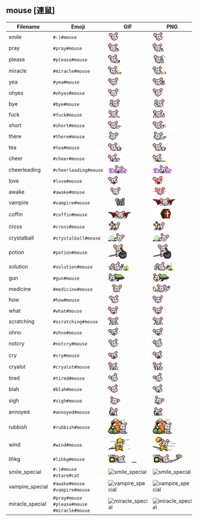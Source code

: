 ## mouse [連鼠]
| Filename | Emoji | GIF | PNG |
| --- | --- | --- | --- |
| smile | `#:)#mouse` | ![smile](../../assets/android/faces/mouse/smile.gif) | ![smile](../../assets/android/faces_png/mouse/smile.png) |
| pray | `#pray#mouse` | ![pray](../../assets/android/faces/mouse/pray.gif) | ![pray](../../assets/android/faces_png/mouse/pray.png) |
| please | `#please#mouse` | ![please](../../assets/android/faces/mouse/please.gif) | ![please](../../assets/android/faces_png/mouse/please.png) |
| miracle | `#miracle#mouse` | ![miracle](../../assets/android/faces/mouse/miracle.gif) | ![miracle](../../assets/android/faces_png/mouse/miracle.png) |
| yea | `#yea#mouse` | ![yea](../../assets/android/faces/mouse/yea.gif) | ![yea](../../assets/android/faces_png/mouse/yea.png) |
| ohyes | `#ohyes#mouse` | ![ohyes](../../assets/android/faces/mouse/ohyes.gif) | ![ohyes](../../assets/android/faces_png/mouse/ohyes.png) |
| bye | `#bye#mouse` | ![bye](../../assets/android/faces/mouse/bye.gif) | ![bye](../../assets/android/faces_png/mouse/bye.png) |
| fuck | `#fuck#mouse` | ![fuck](../../assets/android/faces/mouse/fuck.gif) | ![fuck](../../assets/android/faces_png/mouse/fuck.png) |
| short | `#short#mouse` | ![short](../../assets/android/faces/mouse/short.gif) | ![short](../../assets/android/faces_png/mouse/short.png) |
| there | `#there#mouse` | ![there](../../assets/android/faces/mouse/there.gif) | ![there](../../assets/android/faces_png/mouse/there.png) |
| tea | `#tea#mouse` | ![tea](../../assets/android/faces/mouse/tea.gif) | ![tea](../../assets/android/faces_png/mouse/tea.png) |
| cheer | `#cheer#mouse` | ![cheer](../../assets/android/faces/mouse/cheer.gif) | ![cheer](../../assets/android/faces_png/mouse/cheer.png) |
| cheerleading | `#cheerleading#mouse` | ![cheerleading](../../assets/android/faces/mouse/cheerleading.gif) | ![cheerleading](../../assets/android/faces_png/mouse/cheerleading.png) |
| love | `#love#mouse` | ![love](../../assets/android/faces/mouse/love.gif) | ![love](../../assets/android/faces_png/mouse/love.png) |
| awake | `#awake#mouse` | ![awake](../../assets/android/faces/mouse/awake.gif) | ![awake](../../assets/android/faces_png/mouse/awake.png) |
| vampire | `#vampire#mouse` | ![vampire](../../assets/android/faces/mouse/vampire.gif) | ![vampire](../../assets/android/faces_png/mouse/vampire.png) |
| coffin | `#coffin#mouse` | ![coffin](../../assets/android/faces/mouse/coffin.gif) | ![coffin](../../assets/android/faces_png/mouse/coffin.png) |
| cross | `#cross#mouse` | ![cross](../../assets/android/faces/mouse/cross.gif) | ![cross](../../assets/android/faces_png/mouse/cross.png) |
| crystalball | `#crystalball#mouse` | ![crystalball](../../assets/android/faces/mouse/crystalball.gif) | ![crystalball](../../assets/android/faces_png/mouse/crystalball.png) |
| potion | `#potion#mouse` | ![potion](../../assets/android/faces/mouse/potion.gif) | ![potion](../../assets/android/faces_png/mouse/potion.png) |
| solution | `#solution#mouse` | ![solution](../../assets/android/faces/mouse/solution.gif) | ![solution](../../assets/android/faces_png/mouse/solution.png) |
| gun | `#gun#mouse` | ![gun](../../assets/android/faces/mouse/gun.gif) | ![gun](../../assets/android/faces_png/mouse/gun.png) |
| medicine | `#medicine#mouse` | ![medicine](../../assets/android/faces/mouse/medicine.gif) | ![medicine](../../assets/android/faces_png/mouse/medicine.png) |
| how | `#how#mouse` | ![how](../../assets/android/faces/mouse/how.gif) | ![how](../../assets/android/faces_png/mouse/how.png) |
| what | `#what#mouse` | ![what](../../assets/android/faces/mouse/what.gif) | ![what](../../assets/android/faces_png/mouse/what.png) |
| scratching | `#scratching#mouse` | ![scratching](../../assets/android/faces/mouse/scratching.gif) | ![scratching](../../assets/android/faces_png/mouse/scratching.png) |
| ohno | `#ohno#mouse` | ![ohno](../../assets/android/faces/mouse/ohno.gif) | ![ohno](../../assets/android/faces_png/mouse/ohno.png) |
| notcry | `#notcry#mouse` | ![notcry](../../assets/android/faces/mouse/notcry.gif) | ![notcry](../../assets/android/faces_png/mouse/notcry.png) |
| cry | `#cry#mouse` | ![cry](../../assets/android/faces/mouse/cry.gif) | ![cry](../../assets/android/faces_png/mouse/cry.png) |
| cryalot | `#cryalot#mouse` | ![cryalot](../../assets/android/faces/mouse/cryalot.gif) | ![cryalot](../../assets/android/faces_png/mouse/cryalot.png) |
| tired | `#tired#mouse` | ![tired](../../assets/android/faces/mouse/tired.gif) | ![tired](../../assets/android/faces_png/mouse/tired.png) |
| blah | `#blah#mouse` | ![blah](../../assets/android/faces/mouse/blah.gif) | ![blah](../../assets/android/faces_png/mouse/blah.png) |
| sigh | `#sigh#mouse` | ![sigh](../../assets/android/faces/mouse/sigh.gif) | ![sigh](../../assets/android/faces_png/mouse/sigh.png) |
| annoyed | `#annoyed#mouse` | ![annoyed](../../assets/android/faces/mouse/annoyed.gif) | ![annoyed](../../assets/android/faces_png/mouse/annoyed.png) |
| rubbish | `#rubbish#mouse` | ![rubbish](../../assets/android/faces/mouse/rubbish.gif) | ![rubbish](../../assets/android/faces_png/mouse/rubbish.png) |
| wind | `#wind#mouse` | ![wind](../../assets/android/faces/mouse/wind.gif) | ![wind](../../assets/android/faces_png/mouse/wind.png) |
| lihkg | `#lihkg#mouse` | ![lihkg](../../assets/android/faces/mouse/lihkg.gif) | ![lihkg](../../assets/android/faces_png/mouse/lihkg.png) |
| smile_special | `#:)#mouse #stare#cat` | ![smile_special](../assets/faces/mouse/smile_special.gif) | ![smile_special](../assets/faces_png/mouse/smile_special.png) |
| vampire_special | `#awake#mouse #vampire#mouse` | ![vampire_special](../assets/faces/mouse/vampire_special.gif) | ![vampire_special](../assets/faces_png/mouse/vampire_special.png) |
| miracle_special | `#pray#mouse #please#mouse #miracle#mouse` | ![miracle_special](../assets/faces/mouse/miracle_special.gif) | ![miracle_special](../assets/faces_png/mouse/miracle_special.png) |

